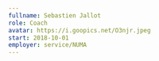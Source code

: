 ```yaml
---
fullname: Sebastien Jallot
role: Coach
avatar: https://i.goopics.net/O3njr.jpeg
start: 2018-10-01
employer: service/NUMA
---
```

